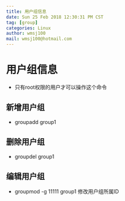 ```yaml
---
title: 用户组信息
date: Sun 25 Feb 2018 12:30:31 PM CST
tag: [group]
categories: Linux
author: wmsj100
mail: wmsj100@hotmail.com
---
```


# 用户组信息
- 只有root权限的用户才可以操作这个命令

## 新增用户组
- groupadd group1

## 删除用户组
- groupdel group1

## 编辑用户组
- groupmod -g 11111 group1 修改用户组所属ID
